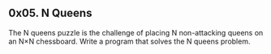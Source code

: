 ##  0x05. N Queens
<p>The N queens puzzle is the challenge of placing N non-attacking queens on an N×N chessboard. Write a program that solves the N queens problem.<p>
